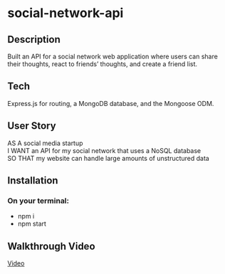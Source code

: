 # social-network-api

## Description
Built an API for a social network web application where users can share their thoughts, react to friends’ thoughts, and create a friend list.

## Tech
Express.js for routing, a MongoDB database, and the Mongoose ODM.

## User Story
AS A social media startup <br>
I WANT an API for my social network that uses a NoSQL database <br>
SO THAT my website can handle large amounts of unstructured data

## Installation
### On your terminal:
- npm i
- npm start

## Walkthrough Video
[Video](https://drive.google.com/file/d/19yQ7gefOg_DVkeSGVw-qPF3qJqM1cHFQ/view?usp=sharing)
